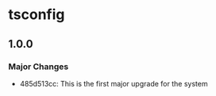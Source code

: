 # tsconfig

## 1.0.0

### Major Changes

- 485d513cc: This is the first major upgrade for the system
